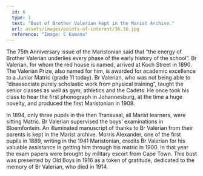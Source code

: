 ```yaml
---
  id: 6
  type: 1
  text: "Bust of Brother Valerian kept in the Marist Archive."
  url: assets/images/points-of-interest/36.16.jpg
  reference: "Image: C Kamana"
---
```

The 75th Anniversary issue of the Maristonian said that “the energy of Brother Valerian underlies every phase of the early history of the school”. Br Valerian, for whom the red house is named, arrived at Koch Street in 1890. The Valerian Prize, also named for him, is awarded for academic excellence to a Junior Matric (grade 11 today). Br Valerian, who was not being able to “disassociate purely scholastic work from physical training”, taught the senior classes as well as gym, athletics and the Cadets. He once took his class to hear the first phonograph in Johannesburg, at the time a huge novelty, and produced the first Maristonian in 1908. 


In 1894, only three pupils in the then Transvaal, all Marist learners, were sitting Matric. Br Valerian supervised the boys’ examinations in Bloemfontein. An illuminated manuscript of thanks to Br Valerian from their parents is kept in the Marist archive. Morris Alexander, one of the first pupils in 1889, writing in the 1941 Maristonian, credits Br Valerian for his valuable assistance in getting him through his matric in 1900. In that year the exam papers were brought by military escort from Cape Town. This bust was presented by Old Boys in 1916 as a token of gratitude, dedicated to the memory of Br Valerian, who died in 1914.



